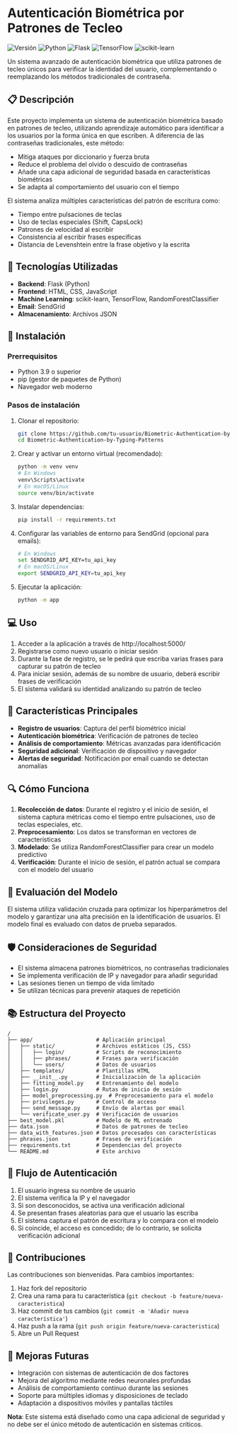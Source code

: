 # Autenticación Biométrica por Patrones de Tecleo

![Versión](https://img.shields.io/badge/versión-1.0.0-blue)
![Python](https://img.shields.io/badge/Python-3.9+-green)
![Flask](https://img.shields.io/badge/Flask-3.0.1-lightblue)
![TensorFlow](https://img.shields.io/badge/TensorFlow-2.15.0-orange)
![scikit-learn](https://img.shields.io/badge/scikit--learn-1.4.0-yellow)

Un sistema avanzado de autenticación biométrica que utiliza patrones de tecleo únicos para verificar la identidad del usuario, complementando o reemplazando los métodos tradicionales de contraseña.

## 📋 Descripción

Este proyecto implementa un sistema de autenticación biométrica basado en patrones de tecleo, utilizando aprendizaje automático para identificar a los usuarios por la forma única en que escriben. A diferencia de las contraseñas tradicionales, este método:

- Mitiga ataques por diccionario y fuerza bruta
- Reduce el problema del olvido o descuido de contraseñas
- Añade una capa adicional de seguridad basada en características biométricas
- Se adapta al comportamiento del usuario con el tiempo

El sistema analiza múltiples características del patrón de escritura como:
- Tiempo entre pulsaciones de teclas
- Uso de teclas especiales (Shift, CapsLock)
- Patrones de velocidad al escribir
- Consistencia al escribir frases específicas
- Distancia de Levenshtein entre la frase objetivo y la escrita

## 🔧 Tecnologías Utilizadas

- **Backend**: Flask (Python)
- **Frontend**: HTML, CSS, JavaScript
- **Machine Learning**: scikit-learn, TensorFlow, RandomForestClassifier
- **Email**: SendGrid
- **Almacenamiento**: Archivos JSON

## 🚀 Instalación

### Prerrequisitos

- Python 3.9 o superior
- pip (gestor de paquetes de Python)
- Navegador web moderno

### Pasos de instalación

1. Clonar el repositorio:
   ```bash
   git clone https://github.com/tu-usuario/Biometric-Authentication-by-Typing-Patterns.git
   cd Biometric-Authentication-by-Typing-Patterns
   ```

2. Crear y activar un entorno virtual (recomendado):
   ```bash
   python -m venv venv
   # En Windows
   venv\Scripts\activate
   # En macOS/Linux
   source venv/bin/activate
   ```

3. Instalar dependencias:
   ```bash
   pip install -r requirements.txt
   ```

4. Configurar las variables de entorno para SendGrid (opcional para emails):
   ```bash
   # En Windows
   set SENDGRID_API_KEY=tu_api_key
   # En macOS/Linux
   export SENDGRID_API_KEY=tu_api_key
   ```

5. Ejecutar la aplicación:
   ```bash
   python -m app
   ```

## 💻 Uso

1. Acceder a la aplicación a través de http://localhost:5000/
2. Registrarse como nuevo usuario o iniciar sesión
3. Durante la fase de registro, se le pedirá que escriba varias frases para capturar su patrón de tecleo
4. Para iniciar sesión, además de su nombre de usuario, deberá escribir frases de verificación
5. El sistema validará su identidad analizando su patrón de tecleo

## 🌟 Características Principales

- **Registro de usuarios**: Captura del perfil biométrico inicial
- **Autenticación biométrica**: Verificación de patrones de tecleo
- **Análisis de comportamiento**: Métricas avanzadas para identificación
- **Seguridad adicional**: Verificación de dispositivo y navegador
- **Alertas de seguridad**: Notificación por email cuando se detectan anomalías

## 🔍 Cómo Funciona

1. **Recolección de datos**: Durante el registro y el inicio de sesión, el sistema captura métricas como el tiempo entre pulsaciones, uso de teclas especiales, etc.
2. **Preprocesamiento**: Los datos se transforman en vectores de características
3. **Modelado**: Se utiliza RandomForestClassifier para crear un modelo predictivo
4. **Verificación**: Durante el inicio de sesión, el patrón actual se compara con el modelo del usuario

## 🧪 Evaluación del Modelo

El sistema utiliza validación cruzada para optimizar los hiperparámetros del modelo y garantizar una alta precisión en la identificación de usuarios. El modelo final es evaluado con datos de prueba separados.

## 🛡️ Consideraciones de Seguridad

- El sistema almacena patrones biométricos, no contraseñas tradicionales
- Se implementa verificación de IP y navegador para añadir seguridad
- Las sesiones tienen un tiempo de vida limitado
- Se utilizan técnicas para prevenir ataques de repetición

## 📚 Estructura del Proyecto

```
/
├── app/                    # Aplicación principal
│   ├── static/             # Archivos estáticos (JS, CSS)
│   │   ├── login/          # Scripts de reconocimiento
│   │   ├── phrases/        # Frases para verificación
│   │   └── users/          # Datos de usuarios
│   ├── templates/          # Plantillas HTML
│   ├── __init__.py         # Inicialización de la aplicación
│   ├── fitting_model.py    # Entrenamiento del modelo
│   ├── login.py            # Rutas de inicio de sesión
│   ├── model_preprocessing.py  # Preprocesamiento para el modelo
│   ├── privileges.py       # Control de acceso
│   ├── send_message.py     # Envío de alertas por email
│   └── verificate_user.py  # Verificación de usuarios
├── best_model.pkl          # Modelo de ML entrenado
├── data.json               # Datos de patrones de tecleo
├── data_with_features.json # Datos procesados con características
├── phrases.json            # Frases de verificación
├── requirements.txt        # Dependencias del proyecto
└── README.md               # Este archivo
```

## 🔄 Flujo de Autenticación

1. El usuario ingresa su nombre de usuario
2. El sistema verifica la IP y el navegador
3. Si son desconocidos, se activa una verificación adicional
4. Se presentan frases aleatorias para que el usuario las escriba
5. El sistema captura el patrón de escritura y lo compara con el modelo
6. Si coincide, el acceso es concedido; de lo contrario, se solicita verificación adicional

## 👥 Contribuciones

Las contribuciones son bienvenidas. Para cambios importantes:

1. Haz fork del repositorio
2. Crea una rama para tu característica (`git checkout -b feature/nueva-caracteristica`)
3. Haz commit de tus cambios (`git commit -m 'Añadir nueva característica'`)
4. Haz push a la rama (`git push origin feature/nueva-caracteristica`)
5. Abre un Pull Request

## 🔮 Mejoras Futuras

- Integración con sistemas de autenticación de dos factores
- Mejora del algoritmo mediante redes neuronales profundas
- Análisis de comportamiento continuo durante las sesiones
- Soporte para múltiples idiomas y disposiciones de teclado
- Adaptación a dispositivos móviles y pantallas táctiles

**Nota**: Este sistema está diseñado como una capa adicional de seguridad y no debe ser el único método de autenticación en sistemas críticos.
